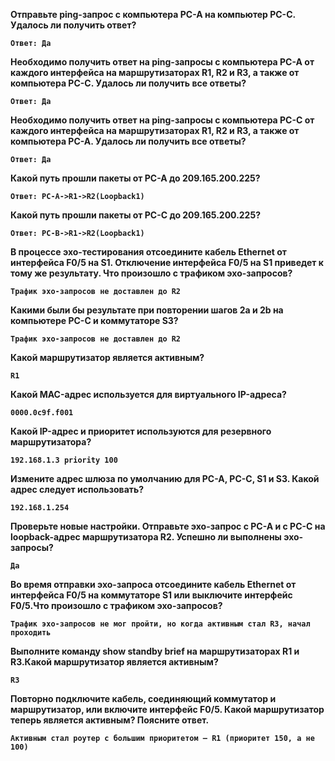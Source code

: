 
**Отправьте ping-запрос с компьютера PC-A на компьютер PC-C. Удалось ли получить ответ?**

**`Ответ: Да`**

**Необходимо получить ответ на ping-запросы с компьютера PC-A от каждого интерфейса на маршрутизаторах R1, R2 и R3, а также от компьютера PC-C. Удалось ли получить все ответы?**

**`Ответ: Да`**

**Необходимо получить ответ на ping-запросы с компьютера PC-C от каждого интерфейса на маршрутизаторах R1, R2 и R3, а также от компьютера PC-A. Удалось ли получить все ответы?**

**`Ответ: Да`**

**Какой путь прошли пакеты от PC-A до 209.165.200.225?**

**`Ответ: PC-A->R1->R2(Loopback1)`**

**Какой путь прошли пакеты от PC-C до 209.165.200.225?**

**`Ответ: PC-B->R1->R2(Loopback1)`**

**В процессе эхо-тестирования отсоедините кабель Ethernet от интерфейса F0/5 на S1. Отключение интерфейса F0/5 на S1 приведет к тому же результату. Что произошло с трафиком эхо-запросов?**

**`Tрафик эхо-запросов не доставлен до R2 `**

**Какими были бы результате при повторении шагов 2a и 2b на компьютере PC-C и коммутаторе S3?**

**`Tрафик эхо-запросов не доставлен до R2 `**

**Какой маршрутизатор является активным?** 

**`R1 `**

**Какой MAC-адрес используется для виртуального IP-адреса?**

**`0000.0c9f.f001`**

**Какой IP-адрес и приоритет используются для резервного маршрутизатора?**

**`192.168.1.3 priority 100`**

**Измените адрес шлюза по умолчанию для PC-A, PC-C, S1 и S3. Какой адрес следует использовать?**

**`192.168.1.254`**

**Проверьте новые настройки. Отправьте эхо-запрос с PC-A и с PC-C на loopback-адрес маршрутизатора R2. Успешно ли выполнены эхо-запросы?**

**`Да`**

**Во время отправки эхо-запроса отсоедините кабель Ethernet от интерфейса F0/5 на коммутаторе S1 или выключите интерфейс F0/5.Что произошло с трафиком эхо-запросов?**

**`Трафик эхо-запросов не мог пройти, но когда активным стал R3, начал проходить`**  

**Выполните команду show standby brief на маршрутизаторах R1 и R3.Какой маршрутизатор является активным?** 

**`R3`**  

**Повторно подключите кабель, соединяющий коммутатор и маршрутизатор, или включите интерфейс F0/5. Какой маршрутизатор теперь является активным? Поясните ответ.**

**`Активным стал роутер с большим приоритетом — R1 (приоритет 150, а не 100)`**  

